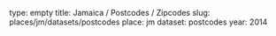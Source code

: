 type: empty
title: Jamaica / Postcodes / Zipcodes
slug: places/jm/datasets/postcodes
place: jm
dataset: postcodes
year: 2014
